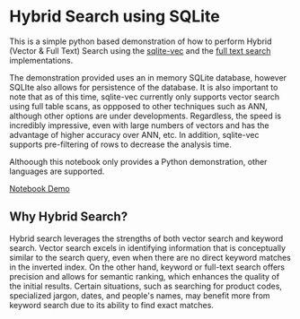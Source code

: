 # Hybrid Search using SQLite

This is a simple python based demonstration of how to perform Hybrid (Vector & Full Text) Search using the [sqlite-vec](https://github.com/asg017/sqlite-vec) and the [full text search](https://www.sqlite.org/fts5.html) implementations.

The demonstration provided uses an in memory SQLite database, however SQLIte also allows for persistence of the database. It is also important to note that as of this time, sqlite-vec currently only supports vector search using full table scans, as oppposed to other techniques such as ANN, although other options are under developments. Regardless, the speed is incredibly impressive, even with large numbers of vectors and has the advantage of higher accuracy over ANN, etc. In addition, sqlite-vec supports pre-filtering of rows to decrease the analysis time.

Althoough this notebook only provides a Python demonstration, other languages are supported.

[Notebook Demo](https://github.com/liamca/sqlite-hybrid-search/blob/main/sqlite-hybrid-search.ipynb)

## Why Hybrid Search?

Hybrid search leverages the strengths of both vector search and keyword search. Vector search excels in identifying information that is conceptually similar to the search query, even when there are no direct keyword matches in the inverted index. On the other hand, keyword or full-text search offers precision and allows for semantic ranking, which enhances the quality of the initial results. Certain situations, such as searching for product codes, specialized jargon, dates, and people's names, may benefit more from keyword search due to its ability to find exact matches.

